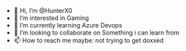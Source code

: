 - 👋 Hi, I’m @HunterX0
- 👀 I’m interested in Gaming
- 🌱 I’m currently learning Azure Devops
- 💞️ I’m looking to collaborate on Something i can learn from
- 📫 How to reach me maybe: not trying to get doxxed

<!---
HunterX0/HunterX0 is a ✨ special ✨ repository because its `README.md` (this file) appears on your GitHub profile.
You can click the Preview link to take a look at your changes.
--->
